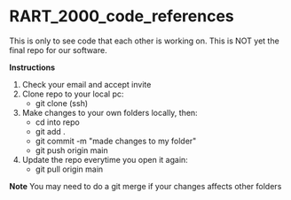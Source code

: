 # RART_2000_code_references
This is only to see code that each other is working on. This is NOT yet the final repo for our software.

**Instructions**
1. Check your email and accept invite
2. Clone repo to your local pc:
   - git clone (ssh)
4. Make changes to your own folders locally, then:
   - cd into repo
   - git add .
   - git commit -m "made changes to my folder"
   - git push origin main
4. Update the repo everytime you open it again:
   - git pull origin main

**Note**
You may need to do a git merge if your changes affects other folders
